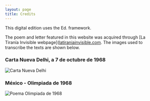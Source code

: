 ```yaml
---
layout: page
title: Credits
---
```


This digital edition uses the Ed. framework.

The poem and letter featured in this website was acquired through [La Tiranía Invisible webpage]([latiraniainvisible.com](https://latiraniainvisible.com/2014/03/30/los-dias-de-paz-en-el-68/). The images used to transcribe the texts are shown below.

### Carta Nueva Delhi, a 7 de octubre de 1968
![Carta Nueva Delhi](/assets/letter1.png)

### México - Olimpiada de 1968
![Poema Olimpiada de 1968](/assets/poem1.png)
